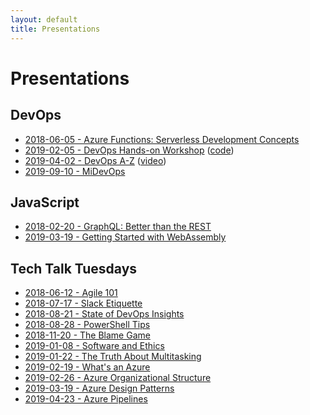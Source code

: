 ```yaml
---
layout: default
title: Presentations
---
```

# Presentations

## DevOps

* [2018-06-05 - Azure Functions: Serverless Development Concepts](presentations/2018-06-05-Lansing-DevOps-Meetup.html)
* [2019-02-05 - DevOps Hands-on Workshop](presentations/2019-02-05-Lansing-DevOps-Meetup.html) ([code](https://github.com/brendonthiede/2019-02-lansing-devops-meetup-hands-on))
* [2019-04-02 - DevOps A-Z](presentations/2019-04-02-Lansing-DevOps-Meetup.html) ([video](https://youtu.be/vAUVQyjuuao))
* [2019-09-10 - MiDevOps](presentations/2019-09-10-CTC-MiDevOps.html)

## JavaScript

* [2018-02-20 - GraphQL: Better than the REST](https://github.com/brendonthiede/js-meetup-graphql)
* [2019-03-19 - Getting Started with WebAssembly](presentations/2019-03-19-JavaScriptMeetup.html)

## Tech Talk Tuesdays

* [2018-06-12 - Agile 101](presentations/2018-06-12-TechTalkTuesday-Agile101.html)
* [2018-07-17 - Slack Etiquette](presentations/2018-07-17-TechTalkTuesday-SlackEtiquette.html)
* [2018-08-21 - State of DevOps Insights](presentations/2018-08-21-TechTalkTuesday-StateOfDevops.html)
* [2018-08-28 - PowerShell Tips](presentations/2018-08-28-TechTalkTuesday-PowerShellTips.html)
* [2018-11-20 - The Blame Game](presentations/2018-11-20-TechTalkTuesday-BlameGame.html)
* [2019-01-08 - Software and Ethics](presentations/2019-01-08-TechTalkTuesday-SoftwareEthics.html)
* [2019-01-22 - The Truth About Multitasking](presentations/2019-01-22-TechTalkTuesday-Multitasking.html)
* [2019-02-19 - What's an Azure](presentations/2019-02-19-TechTalkTuesday-WhatIsAzure.html)
* [2019-02-26 - Azure Organizational Structure](presentations/2019-02-26-TechTalkTuesday-AzureStructure.html)
* [2019-03-19 - Azure Design Patterns](presentations/2019-03-19-TechTalkTuesday-AzurePatterns.html)
* [2019-04-23 - Azure Pipelines](presentations/2019-04-23-TechTalkTuesday-AzurePipeines.html)
